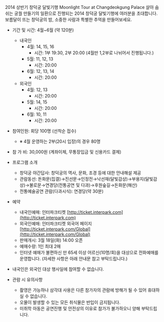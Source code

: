 2014 상반기 창덕궁 달빛기행 Moonlight Tour at Changdeokgung Palace 살아 숨 쉬는 궁궐 만들기의 일환으로 진행되는 2014 창덕궁 달빛기행에 여러분을 초대합니다. 보름달이 뜨는 창덕궁의 밤, 소중한 사람과 특별한 추억을 만들어보세요.

- 기간 및 시간: 4월~6월 (약 120분)
  - 내국인
    - 4월: 14, 15, 16
      - 시간: 1부 19:30, 2부 20:00 (4월만 1,2부로 나뉘어서 진행됩니다.)
    - 5월: 11, 12, 13
      - 시간: 20:00
    - 6월: 12, 13, 14
      - 시간: 20:00
  - 외국인
    - 4월: 12, 13
      - 시간: 20:00
    - 5월: 14, 15
      - 시간: 20:00
    - 6월: 10, 11
      - 시간: 20:00
- 참여인원: 회당 100명 (선착순 접수)
  - ※ 4월 운영하는 2부(20시 입장)의 경우 80명
- 참 가 비: 30,000원 (계좌이체, 무통장입금 및 신용카드 결제)

- 프로그램 소개
  - 창덕궁 야간답사: 창덕궁의 역사, 문화, 조경 등에 대한 안내해설 제공
  - 관람동선: 돈화문(집결)→진선문→인정전→낙선재(달빛감상)→부용지(달빛감상)→불로문→연경당(전통공연 및 다과)→후원숲길→돈화문(해산)
  - 전통예술공연 관람(다과시식): 연경당(약 30분)

- 예약
  - 내국인예매: 인터파크티켓 [http://ticket.interpark.com](http://ticket.interpark.com)
  - 외국인예매: 인터파크티켓 외국어 페이지[http://ticket.interpark.com/Global](http://ticket.interpark.com/Global)
  - 판매개시: 3월 18일(화) 14:00 오픈
  - 예매수량: 1인 최대 2매
  - 인터넷 예매가 불편하신 만 65세 이상 어르신(10명/회)을 대상으로 전화예매를 운영합니다. (자세한 사항은 아래 안내문 참고 부탁드립니다.)
- 내국인은 외국인 대상 행사일에 참여할 수 없습니다.

- 관람 시 유의사항
  - 촬영은 가능하나 삼각대 사용은 다른 참가자의 관람에 방해가 될 수 있어 휴대하실 수 없습니다.
  - 오물이 발생할 수 있는 모든 취식물은 반입이 금지됩니다.
  - 미취학 아동은 공연진행 및 안전상의 이유로 참가가 불가하오니 양해 부탁드립니다.